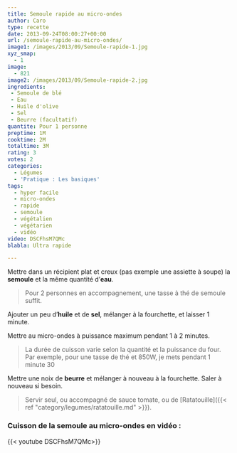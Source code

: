 ```yaml
---
title: Semoule rapide au micro-ondes
author: Caro
type: recette
date: 2013-09-24T08:00:27+00:00
url: /semoule-rapide-au-micro-ondes/
image1: /images/2013/09/Semoule-rapide-1.jpg
xyz_smap:
  - 1
image:
  - 821
image2: /images/2013/09/Semoule-rapide-2.jpg
ingredients:
 - Semoule de blé
 - Eau
 - Huile d'olive
 - Sel
 - Beurre (facultatif)
quantite: Pour 1 personne
preptime: 1M
cooktime: 2M
totaltime: 3M
rating: 3
votes: 2
categories:
  - Légumes
  - 'Pratique : Les basiques'
tags:
  - hyper facile
  - micro-ondes
  - rapide
  - semoule
  - végétalien
  - végétarien
  - vidéo
video: DSCFhsM7QMc
blabla: Ultra rapide

---
```

Mettre dans un récipient plat et creux (pas exemple une assiette à soupe) la **semoule** et la même quantité d&rsquo;**eau**.

> Pour 2 personnes en accompagnement, une tasse à thé de semoule suffit.

Ajouter un peu d&rsquo;**huile** et de **sel**, mélanger à la fourchette, et laisser 1 minute.

Mettre au micro-ondes à puissance maximum pendant 1 à 2 minutes.

> La durée de cuisson varie selon la quantité et la puissance du four. Par exemple, pour une tasse de thé et 850W, je mets pendant 1 minute 30

Mettre une noix de **beurre** et mélanger à nouveau à la fourchette. Saler à nouveau si besoin.

> Servir seul, ou accompagné de sauce tomate, ou de [Ratatouille]({{< ref "category/legumes/ratatouille.md" >}}).

### Cuisson de la semoule au micro-ondes en vidéo :

{{< youtube DSCFhsM7QMc>}}
